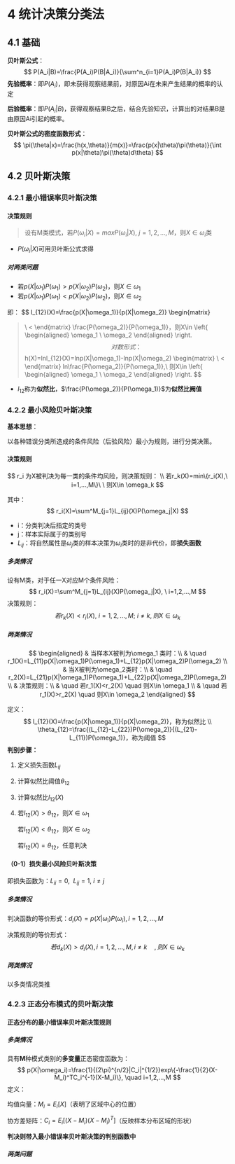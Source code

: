 # 4 统计决策分类法

## 4.1 基础

**贝叶斯公式**：
$$
P(A_i|B)=\frac{P(A_i)P(B|A_i)}{\sum^n_{i=1}P(A_i)P(B|A_i)}
$$
**先验概率**：即$P(A_i)$，即未获得观察结果前，对原因Ai在未来产生结果的概率的认定

**后验概率**：即$P(A_i|B)$，获得观察结果B之后，结合先验知识，计算出的对结果B是由原因Ai引起的概率。

**贝叶斯公式的密度函数形式**：
$$
\pi(\theta|x)=\frac{h(x,\theta)}{m(x)}=\frac{p(x|\theta)\pi(\theta)}{\int p(x|\theta)\pi(\theta)d\theta}
$$

## 4.2 贝叶斯决策

### 4.2.1 最小错误率贝叶斯决策

#### 决策规则

> 设有M类模式，若$P(\omega_i|X)=max{P(\omega_i|X)},\ j=1,2,...,M$，则$X\in \omega_i$类

- $P(\omega_i|X)$可用贝叶斯公式求得

##### 对两类问题

- 若$p(X|\omega_1)P(\omega_1)>p(X|\omega_2)P(\omega_2)$，则$X\in\omega_1$
- 若$p(X|\omega_1)P(\omega_1)<p(X|\omega_2)P(\omega_2)$，则$X\in\omega_2$

即：
$$
l_{12}(X)=\frac{p(X|\omega_1)}{p(X|\omega_2)} \begin{matrix}
> \\
<
\end{matrix}
\frac{P(\omega_2)}{P(\omega_1)}，则X\in 
\left\{
\begin{aligned}
\omega_1 \\
\omega_2
\end{aligned}
\right.
$$
对数形式：
$$
h(X)=lnl_{12}(X)=lnp(X|\omega_1)-lnp(X|\omega_2)
\begin{matrix}
> \\
<
\end{matrix}
ln\frac{P(\omega_2)}{P(\omega_1)},\ 则X\in 
\left\{
\begin{aligned}
\omega_1 \\
\omega_2
\end{aligned}
\right.
$$


- $l_{12}$称为**似然比**，$\frac{P(\omega_2)}{P(\omega_1)}$为**似然比阙值**

### 4.2.2 最小风险贝叶斯决策

**基本思想**：

以各种错误分类所造成的条件风险（后验风险）最小为规则，进行分类决策。

#### 决策规则

$$
r_i 为X被判决为每一类的条件均风险，则决策规则： \\
若r_k(X)=min\{r_i(X),\ i=1,...,M\}\ \ 则X\in \omega_k
$$

其中：
$$
r_i(X)=\sum^M_{j=1}L_{ij}(X)P(\omega_j|X)
$$

- i：分类判决后指定的类号
- j：样本实际属于的类别号
-  $L_{ij}$：将自然属性是$\omega_j$类的样本决策为$\omega_i$类时的是非代价，即**损失函数**

##### 多类情况

设有M类，对于任一X对应M个条件风险：
$$
r_i(X)=\sum^M_{j=1}L_{ij}(X)P(\omega_j|X), \ i=1,2,...,M
$$
决策规则：
$$
若r_k(X)<r_i(X), \ i=1,2,...,M;\ i\ne k,则X\in \omega_k
$$

##### 两类情况

$$
\begin{aligned}
& 当样本X被判为\omega_1 类时：\\
& \quad r_1(X)=L_{11}p(X|\omega_1)P(\omega_1)+L_{12}p(X|\omega_2)P(\omega_2) \\
& 当X被判为\omega_2类时：\\
& \quad r_2(X)=L_{21}p(X|\omega_1)P(\omega_1)+L_{22}p(X|\omega_2)P(\omega_2) \\
& 决策规则：\\
& \quad 若r_1(X)<r_2(X) \quad 则X\in \omega_1 \\
& \quad 若r_1(X)>r_2(X) \quad 则X\in \omega_2
\end{aligned}
$$

定义：
$$
l_{12}(X)=\frac{p(X|\omega_1)}{p(X|\omega_2)}，称为似然比 \\
\theta_{12}=\frac{(L_{12}-L_{22})P(\omega_2)}{(L_{21}-L_{11})P(\omega_1)}，称为阈值
$$
**判别步骤：**

1. 定义损失函数$L_{ij}$

2. 计算似然比阈值$\theta_{12}$

3. 计算似然比$l_{12}(X)$

4. 若$l_{12}(X)>\theta_{12}$，则$X\in \omega_1$

   若$l_{12}(X)<\theta_{12}$，则$X\in \omega_2$

   若$l_{12}(X)=\theta_{12}$，任意判决



#### （0-1）损失最小风险贝叶斯决策

即损失函数为：$L_{ii}=0,\ \ L_{ij} = 1,\ i\ne j$

##### 多类情况

判决函数的等价形式：$d_i(X)=p(X|\omega_i)P(\omega_i),i=1,2,...,M$

决策规则的等价形式：
$$
若d_k(X)>d_i(X),i=1,2,...,M,i\ne k \quad ,则X\in \omega_k
$$

##### 两类情况

以多类情况类推



### 4.2.3 正态分布模式的贝叶斯决策

#### 正态分布的最小错误率贝叶斯决策规则

##### 多类情况

具有**M**种模式类别的**多变量**正态密度函数为：
$$
p(X|\omega_i)=\frac{1}{(2\pi)^{n/2}|C_i|^{1/2}}exp\{-\frac{1}{2}(X-M_i)^TC_i^{-1}(X-M_i)\}, \quad i=1,2,...,M
$$
定义：

均值向量：$M_i=E_i[X]$（表明了区域中心的位置）

协方差矩阵：$C_i=E_i[(X-M_i)(X-M_i)^T]$（反映样本分布区域的形状）

**判决则带入最小错误率贝叶斯决策的判别函数中**

##### 两类问题

